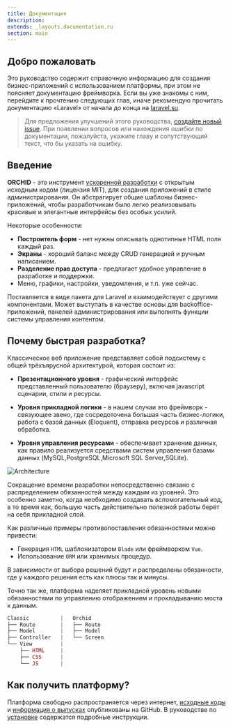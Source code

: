 ```yaml
---
title: Документация
description: 
extends: _layouts.documentation.ru
section: main
---
```


## Добро пожаловать

Это руководство содержит справочную информацию для создания бизнес-приложений с использованием платформы, при этом 
не поясняет документацию фреймворка. Если вы уже знакомы с ним, перейдите к прочтению следующих глав, иначе 
рекомендую прочитать документацию «Laravel» от начала до конца на [laravel.su](http://laravel.su/docs). 


> Для предложения улучшений этого руководства, [создайте новый issue](https://github.com/orchidsoftware/orchid.software/issues). 
При появлении вопросов или нахождения ошибки по документации, пожалуйста, укажите главу и сопутствующий текст, что бы указать на ошибку.


## Введение

**ORCHID** - это инструмент [ускоренной разработки](https://ru.wikipedia.org/wiki/RAD_(%D0%BF%D1%80%D0%BE%D0%B3%D1%80%D0%B0%D0%BC%D0%BC%D0%B8%D1%80%D0%BE%D0%B2%D0%B0%D0%BD%D0%B8%D0%B5)) с открытым исходным кодом (лицензия MIT), для создания приложений в стиле администрирования. Он абстрагирует общие шаблоны бизнес-приложений, чтобы разработчикам было легко реализовывать красивые и элегантные интерфейсы без особых усилий. 

Некоторые особенности:

- **Построитель форм** - нет нужны описывать однотипные HTML поля каждый раз.
- **Экраны** - хороший баланс между CRUD генерацией и ручным написанием.
- **Разделение прав доступа** - предлагает удобное управление в разработке и поддержки.
- Меню, графики, настройки, уведомления, и т.п. уже сейчас.

Поставляется в виде пакета для Laravel и взаимодействует с другими компонентами. Может выступать в качестве основы для backoffice-приложений, панелей администрирования или выполнять функции системы управления контентом. 


## Почему быстрая разработка?

Классическое веб приложение представляет собой подсистему с общей трёхъярусной архитектурой, которая состоит из:

- **Презентационного уровня** - графический интерфейс представленный пользователю (браузеру), включая javascript сценарии, стили и ресурсы.

- **Уровня прикладной логики** - в нашем случаи это фреймворк - связующее звено, где сосредоточена большая часть бизнес-логики, работа с базой данных (Eloquent), отправка ресурсов и различная обработка.

- **Уровня управления ресурсами** - обеспечивает хранение данных, как правило реализуется средствами систем управления базами данных (MySQL,PostgreSQL,Microsoft SQL Server,SQLite).
 
 
![Architecture](https://orchid.software/assets/img/scheme/architecture.jpg)

Сокращение времени разработки непосредственно связано с распределением обязанностей между каждым из уровней. Это особенно заметно, когда необходимо создавать вспомогательный код, в то время как, большую часть действительно полезной работы берёт на себя прикладной слой.

Как различные примеры противопоставления обязанностями можно привести:
- Генерация `HTML` шаблонизатором `Blade` или фреймворком `Vue`.
- Использование `ORM` или хранимых процедур.

В зависимости от выбора решений будут и распределены обязанности, где у каждого решения есть как плюсы так и минусы.

Точно так же, платформа наделяет прикладной уровень новыми обязанностями по управлению отображением и прокладыванию моста к данным.

```php
Classic          |   Orchid
├── Route        |   ├── Route   
├── Model        |   ├── Model 
├── Controller   |   └── Screen
└── View         |
    ├── HTML     |
    ├── CSS      |
    └── JS       |
```

## Как получить платформу?

Платформа свободно распространяется через интернет, [исходные коды](https://github.com/orchidsoftware/platform) и [информация о выпусках](https://github.com/orchidsoftware/platform/releases) опубликованы на GitHub. В руководстве по [установке](/ru/docs/installation/) содержатся подробные инструкции. 
